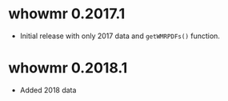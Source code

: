 <!-- https://r-pkgs.org/other-markdown.html#sec-news -->

# whowmr 0.2017.1

-   Initial release with only 2017 data and `getWMRPDFs()` function.

# whowmr 0.2018.1

-   Added 2018 data
